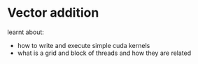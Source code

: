 # Vector addition
learnt about:
- how to write and execute simple cuda kernels
- what is a grid and block of threads and how they are related

